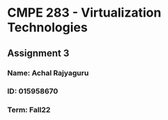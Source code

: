 # CMPE 283 - Virtualization Technologies
## Assignment 3

### Name: Achal Rajyaguru
### ID: 015958670
### Term: Fall22



















